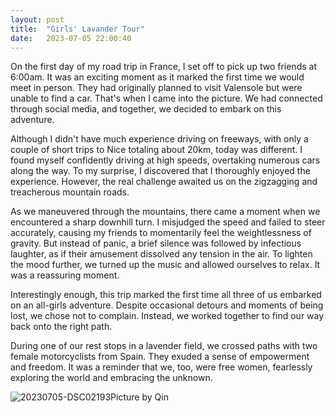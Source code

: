 ```yaml
---
layout: post
title:  "Girls' Lavander Tour"
date:   2023-07-05 22:00:40
---
```


On the first day of my road trip in France, I set off to pick up two friends at 6:00am. It was an exciting moment as it marked the first time we would meet in person. They had originally planned to visit Valensole but were unable to find a car. That's when I came into the picture. We had connected through social media, and together, we decided to embark on this adventure.

Although I didn't have much experience driving on freeways, with only a couple of short trips to Nice totaling about 20km, today was different. I found myself confidently driving at high speeds, overtaking numerous cars along the way. To my surprise, I discovered that I thoroughly enjoyed the experience. However, the real challenge awaited us on the zigzagging and treacherous mountain roads.

As we maneuvered through the mountains, there came a moment when we encountered a sharp downhill turn. I misjudged the speed and failed to steer accurately, causing my friends to momentarily feel the weightlessness of gravity. But instead of panic, a brief silence was followed by infectious laughter, as if their amusement dissolved any tension in the air. To lighten the mood further, we turned up the music and allowed ourselves to relax. It was a reassuring moment.

Interestingly enough, this trip marked the first time all three of us embarked on an all-girls adventure. Despite occasional detours and moments of being lost, we chose not to complain. Instead, we worked together to find our way back onto the right path.

During one of our rest stops in a lavender field, we crossed paths with two female motorcyclists from Spain. They exuded a sense of empowerment and freedom. It was a reminder that we, too, were free women, fearlessly exploring the world and embracing the unknown.

<img src="https://i.ibb.co/192dRVt/20230705-DSC02193.jpg" alt="20230705-DSC02193" border="0">Picture by Qin
